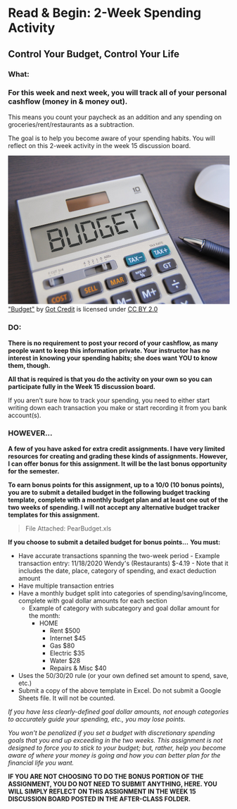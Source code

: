 # Read & Begin: 2-Week Spending Activity

## Control Your Budget, Control Your Life

### What:

### **For this week and next week, you will track all of your personal cashflow (money in & money out).**

This means you count your paycheck as an addition and any spending on groceries/rent/restaurants as a subtraction.

The goal is to help you become aware of your spending habits. You will reflect on this 2-week activity in the week 15 discussion board.

![Budget](/Week%20Fourteen%20-%20Money%20Smarts%20(Asynchronous)\After%20Listening\Budget.jpg)
["Budget"](https://www.flickr.com/photos/144008357@N08/33887741275) by [Got Credit](https://www.flickr.com/photos/144008357@N08) is licensed under [CC BY 2.0](https://creativecommons.org/licenses/by/2.0/?ref=ccsearch&atype=rich)

### DO:

**There is no requirement to post your record of your cashflow, as many people want to keep this information private. Your instructor has no interest in knowing your spending habits; she does want YOU to know them, though.**

**All that is required is that you do the activity on your own so you can participate fully in the Week 15 discussion board.**

If you aren't sure how to track your spending, you need to either start writing down each transaction you make or start recording it from you bank account(s).

### HOWEVER...

**A few of you have asked for extra credit assignments. I have very limited resources for creating and grading these kinds of assignments. However, I can offer bonus for this assignment. It will be the last bonus opportunity for the semester.**

**To earn bonus points for this assignment, up to a 10/0 (10 bonus points), you are to submit a detailed budget in the following budget tracking template, complete with a monthly budget plan and at least one out of the two weeks of spending. I will not accept any alternative budget tracker templates for this assignment.**

> File Attached: PearBudget.xls

**If you choose to submit a detailed budget for bonus points...**
**You must:**

- Have accurate transactions spanning the two-week period
        - Example transaction entry: 11/18/2020 Wendy's (Restaurants) $-4.19
        - Note that it includes the date, place, category of spending, and exact deduction amount
- Have multiple transaction entries
- Have a monthly budget split into categories of spending/saving/income, complete with goal dollar amounts for each section
  - Example of category with subcategory and goal dollar amount for the month:
    - HOME
      - Rent $500
      - Internet $45
      - Gas $80
      - Electric $35
      - Water $28
      - Repairs & Misc $40
- Uses the 50/30/20 rule (or your own defined set amount to spend, save, etc.)
- Submit a copy of the above template in Excel. Do not submit a Google Sheets file. It will not be counted.

*If you have less clearly-defined goal dollar amounts, not enough categories to accurately guide your spending, etc., you may lose points.*

*You won't be penalized if you set a budget with discretionary spending goals that you end up exceeding in the two weeks. This assignment is not designed to force you to stick to your budget; but, rather, help you become aware of where your money is going and how you can better plan for the financial life you want.*

**IF YOU ARE NOT CHOOSING TO DO THE BONUS PORTION OF THE ASSIGNMENT, YOU DO NOT NEED TO SUBMIT ANYTHING, HERE. YOU WILL SIMPLY REFLECT ON THIS ASSIGNMENT IN THE WEEK 15 DISCUSSION BOARD POSTED IN THE AFTER-CLASS FOLDER.**
